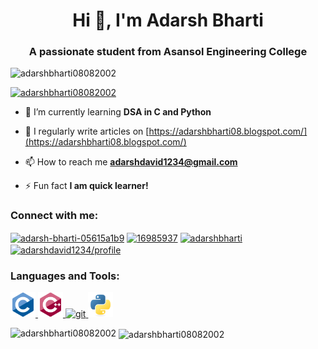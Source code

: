 
<h1 align="center">Hi 👋, I'm Adarsh Bharti</h1>
<h3 align="center">A passionate student from Asansol Engineering College</h3>

<p align="left"> <img src="https://komarev.com/ghpvc/?username=adarshbharti08082002&label=Profile%20views&color=0e75b6&style=flat" alt="adarshbharti08082002" /> </p>

<p align="left"> <a href="https://github.com/ryo-ma/github-profile-trophy"><img src="https://github-profile-trophy.vercel.app/?username=adarshbharti08082002" alt="adarshbharti08082002" /></a> </p>

- 🌱 I’m currently learning **DSA in C and Python**

- 📝 I regularly write articles on [https://adarshbharti08.blogspot.com/](https://adarshbharti08.blogspot.com/)

- 📫 How to reach me **adarshdavid1234@gmail.com**

- ⚡ Fun fact **I am quick learner!**

<h3 align="left">Connect with me:</h3>
<p align="left">
<a href="https://linkedin.com/in/adarsh-bharti-05615a1b9" target="blank"><img align="center" src="https://raw.githubusercontent.com/rahuldkjain/github-profile-readme-generator/master/src/images/icons/Social/linked-in-alt.svg" alt="adarsh-bharti-05615a1b9" height="30" width="40" /></a>
<a href="https://stackoverflow.com/users/16985937" target="blank"><img align="center" src="https://raw.githubusercontent.com/rahuldkjain/github-profile-readme-generator/master/src/images/icons/Social/stack-overflow.svg" alt="16985937" height="30" width="40" /></a>
<a href="https://www.hackerrank.com/adarshbharti" target="blank"><img align="center" src="https://raw.githubusercontent.com/rahuldkjain/github-profile-readme-generator/master/src/images/icons/Social/hackerrank.svg" alt="adarshbharti" height="30" width="40" /></a>
<a href="https://auth.geeksforgeeks.org/user/adarshdavid1234/profile" target="blank"><img align="center" src="https://raw.githubusercontent.com/rahuldkjain/github-profile-readme-generator/master/src/images/icons/Social/geeks-for-geeks.svg" alt="adarshdavid1234/profile" height="30" width="40" /></a>
</p>

<h3 align="left">Languages and Tools:</h3>
<p align="left"> <a href="https://www.cprogramming.com/" target="_blank"> <img src="https://raw.githubusercontent.com/devicons/devicon/master/icons/c/c-original.svg" alt="c" width="40" height="40"/> </a> <a href="https://www.w3schools.com/cpp/" target="_blank"> <img src="https://raw.githubusercontent.com/devicons/devicon/master/icons/cplusplus/cplusplus-original.svg" alt="cplusplus" width="40" height="40"/> </a> <a href="https://git-scm.com/" target="_blank"> <img src="https://www.vectorlogo.zone/logos/git-scm/git-scm-icon.svg" alt="git" width="40" height="40"/> </a> <a href="https://www.python.org" target="_blank"> <img src="https://raw.githubusercontent.com/devicons/devicon/master/icons/python/python-original.svg" alt="python" width="40" height="40"/> </a> </p>

<p><img align="left" src="https://github-readme-stats.vercel.app/api/top-langs?username=adarshbharti08082002&show_icons=true&locale=en&layout=compact" alt="adarshbharti08082002" /></p>

<p>&nbsp;<img align="center" src="https://github-readme-stats.vercel.app/api?username=adarshbharti08082002&show_icons=true&locale=en" alt="adarshbharti08082002" /></p>
